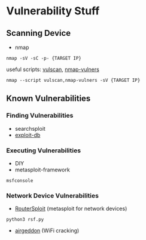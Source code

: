 # Vulnerability Stuff
## Scanning Device 
- nmap
```
nmap -sV -sC -p- {TARGET IP}
```
useful scripts: [vulscan](https://github.com/scipag/vulscan), [nmap-vulners](https://github.com/vulnersCom/nmap-vulners)
```
nmap --script vulscan,nmap-vulners -sV {TARGET IP}
```
## Known Vulnerabilities
### Finding Vulnerabilities
- searchsploit
- [exploit-db](https://www.exploit-db.com)
### Executing Vulnerabilities
- DIY
- metasploit-framework
```
msfconsole
```
### Network Device Vulnerabilities
- [RouterSploit](https://github.com/threat9/routersploit) (metasploit for network devices)
```
python3 rsf.py
```
- [airgeddon](https://github.com/v1s1t0r1sh3r3/airgeddon) (WiFi cracking)
